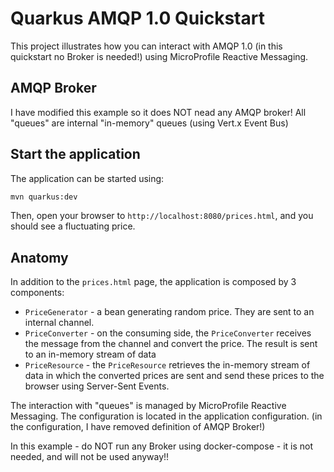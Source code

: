 Quarkus AMQP 1.0 Quickstart
============================

This project illustrates how you can interact with AMQP 1.0 (in this quickstart no Broker is needed!) using MicroProfile Reactive Messaging.

## AMQP Broker

I have modified this example so it does NOT nead any AMQP broker!
All "queues" are internal "in-memory" queues (using Vert.x Event Bus)

## Start the application

The application can be started using: 

```bash
mvn quarkus:dev
```  

Then, open your browser to `http://localhost:8080/prices.html`, and you should see a fluctuating price.

## Anatomy

In addition to the `prices.html` page, the application is composed by 3 components:

* `PriceGenerator` - a bean generating random price. They are sent to an internal channel.
* `PriceConverter` - on the consuming side, the `PriceConverter` receives the message from the channel and convert the price.
The result is sent to an in-memory stream of data
* `PriceResource`  - the `PriceResource` retrieves the in-memory stream of data in which the converted prices are sent and send these prices to the browser using Server-Sent Events.

The interaction with "queues" is managed by MicroProfile Reactive Messaging.
The configuration is located in the application configuration.
(in the configuration, I have removed definition of AMQP Broker!)

In this example - do NOT run any Broker using docker-compose - it is not needed, and will not be used anyway!!